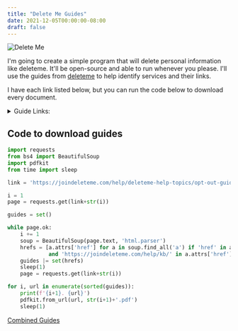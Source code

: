 ```yaml
---
title: "Delete Me Guides"
date: 2021-12-05T00:00:00-08:00
draft: false
---
```


![Delete Me](/photos/deleteme.webp)

I'm going to create a simple program that will delete personal information like deleteme. It'll be open-source and able to run whenever you please. I'll use the guides from [deleteme](https://joindeleteme.com/help/deleteme-help-topics/opt-out-guide/) to help identify services and their links.

I have each link listed below, but you can run the code below to download every document.

<details>

<summary>Guide Links:</summary>

1. https://joindeleteme.com/help/kb/how-to-national-do-not-call-registry/
2. https://joindeleteme.com/help/kb/how-to-remove-yourself-from-alc/
3. https://joindeleteme.com/help/kb/how-to-remove-yourself-from-allbiz/
4. https://joindeleteme.com/help/kb/how-to-remove-yourself-from-ancestry/
5. https://joindeleteme.com/help/kb/how-to-remove-yourself-from-arrestfacts/
6. https://joindeleteme.com/help/kb/how-to-remove-yourself-from-background-checks-com/
7. https://joindeleteme.com/help/kb/how-to-remove-yourself-from-california-notaries/
8. https://joindeleteme.com/help/kb/how-to-remove-yourself-from-checkpeople-com/
9. https://joindeleteme.com/help/kb/how-to-remove-yourself-from-clustrmaps/
10. https://joindeleteme.com/help/kb/how-to-remove-yourself-from-criminal-screen/
11. https://joindeleteme.com/help/kb/how-to-remove-yourself-from-criminal-watch-dog/
12. https://joindeleteme.com/help/kb/how-to-remove-yourself-from-criminalpages-com/
13. https://joindeleteme.com/help/kb/how-to-remove-yourself-from-criminalsearches-com/
14. https://joindeleteme.com/help/kb/how-to-remove-yourself-from-data-gemba/
15. https://joindeleteme.com/help/kb/how-to-remove-yourself-from-data-records/
16. https://joindeleteme.com/help/kb/how-to-remove-yourself-from-deathrecords-org/
17. https://joindeleteme.com/help/kb/how-to-remove-yourself-from-dentists-california/
18. https://joindeleteme.com/help/kb/how-to-remove-yourself-from-detective-unlimited/
19. https://joindeleteme.com/help/kb/how-to-remove-yourself-from-directmail-com/
20. https://joindeleteme.com/help/kb/how-to-remove-yourself-from-divorcerecords-org/
21. https://joindeleteme.com/help/kb/how-to-remove-yourself-from-dob-search/
22. https://joindeleteme.com/help/kb/how-to-remove-yourself-from-docusearch/
23. https://joindeleteme.com/help/kb/how-to-remove-yourself-from-easybackgrounds-com/
24. https://joindeleteme.com/help/kb/how-to-remove-yourself-from-email-411/
25. https://joindeleteme.com/help/kb/how-to-remove-yourself-from-email-finder/
26. https://joindeleteme.com/help/kb/how-to-remove-yourself-from-email-tracer/
27. https://joindeleteme.com/help/kb/how-to-remove-yourself-from-emerges/
28. https://joindeleteme.com/help/kb/how-to-remove-yourself-from-enformion/
29. https://joindeleteme.com/help/kb/how-to-remove-yourself-from-epsilon/
30. https://joindeleteme.com/help/kb/how-to-remove-yourself-from-equifax/
31. https://joindeleteme.com/help/kb/how-to-remove-yourself-from-everify/
32. https://joindeleteme.com/help/kb/how-to-remove-yourself-from-experian/
33. https://joindeleteme.com/help/kb/how-to-remove-yourself-from-family-tree-search/
34. https://joindeleteme.com/help/kb/how-to-remove-yourself-from-federal-data/
35. https://joindeleteme.com/help/kb/how-to-remove-yourself-from-fico/
36. https://joindeleteme.com/help/kb/how-to-remove-yourself-from-find-local-people/
37. https://joindeleteme.com/help/kb/how-to-remove-yourself-from-find-people-search/
38. https://joindeleteme.com/help/kb/how-to-remove-yourself-from-find-who-calls-you/
39. https://joindeleteme.com/help/kb/how-to-remove-yourself-from-firearms-california/
40. https://joindeleteme.com/help/kb/how-to-remove-yourself-from-florida-profile-pages/
41. https://joindeleteme.com/help/kb/how-to-remove-yourself-from-florida-residents-directory/
42. https://joindeleteme.com/help/kb/how-to-remove-yourself-from-free-background-check/
43. https://joindeleteme.com/help/kb/how-to-remove-yourself-from-free-cell-search/
44. https://joindeleteme.com/help/kb/how-to-remove-yourself-from-free-people-directory/
45. https://joindeleteme.com/help/kb/how-to-remove-yourself-from-free-public-profile/
46. https://joindeleteme.com/help/kb/how-to-remove-yourself-from-full-name-directory/
47. https://joindeleteme.com/help/kb/how-to-remove-yourself-from-genealogy-com/
48. https://joindeleteme.com/help/kb/how-to-remove-yourself-from-geni/
49. https://joindeleteme.com/help/kb/how-to-remove-yourself-from-gov-background-checks/
50. https://joindeleteme.com/help/kb/how-to-remove-yourself-from-gov-registry/
51. https://joindeleteme.com/help/kb/how-to-remove-yourself-from-government-registry/
52. https://joindeleteme.com/help/kb/how-to-remove-yourself-from-hauziz/
53. https://joindeleteme.com/help/kb/how-to-remove-yourself-from-hero-searches/
54. https://joindeleteme.com/help/kb/how-to-remove-yourself-from-homemetry/
55. https://joindeleteme.com/help/kb/how-to-remove-yourself-from-i-behavior/
56. https://joindeleteme.com/help/kb/how-to-remove-yourself-from-infopages/
57. https://joindeleteme.com/help/kb/how-to-remove-yourself-from-infopay/
58. https://joindeleteme.com/help/kb/how-to-remove-yourself-from-inforegistry/
59. https://joindeleteme.com/help/kb/how-to-remove-yourself-from-information-com/
60. https://joindeleteme.com/help/kb/how-to-remove-yourself-from-information-enterprises/
61. https://joindeleteme.com/help/kb/how-to-remove-yourself-from-inforver/
62. https://joindeleteme.com/help/kb/how-to-remove-yourself-from-innovis/
63. https://joindeleteme.com/help/kb/how-to-remove-yourself-from-instant-background-report/
64. https://joindeleteme.com/help/kb/how-to-remove-yourself-from-instant-people-finder/
65. https://joindeleteme.com/help/kb/how-to-remove-yourself-from-integrascan/
66. https://joindeleteme.com/help/kb/how-to-remove-yourself-from-integrity-aristotle/
67. https://joindeleteme.com/help/kb/how-to-remove-yourself-from-intel-registry/
68. https://joindeleteme.com/help/kb/how-to-remove-yourself-from-inteligator/
69. https://joindeleteme.com/help/kb/how-to-remove-yourself-from-intelius/
70. https://joindeleteme.com/help/kb/how-to-remove-yourself-from-intellicorp/
71. https://joindeleteme.com/help/kb/how-to-remove-yourself-from-iq-data/
72. https://joindeleteme.com/help/kb/how-to-remove-yourself-from-jail-alert/
73. https://joindeleteme.com/help/kb/how-to-remove-yourself-from-jailbase/
74. https://joindeleteme.com/help/kb/how-to-remove-yourself-from-kiwi-searches/
75. https://joindeleteme.com/help/kb/how-to-remove-yourself-from-lexis-nexis/
76. https://joindeleteme.com/help/kb/how-to-remove-yourself-from-liveramp/
77. https://joindeleteme.com/help/kb/how-to-remove-yourself-from-locate-family/
78. https://joindeleteme.com/help/kb/how-to-remove-yourself-from-locate-people/
79. https://joindeleteme.com/help/kb/how-to-remove-yourself-from-manta/
80. https://joindeleteme.com/help/kb/how-to-remove-yourself-from-marriage-records/
81. https://joindeleteme.com/help/kb/how-to-remove-yourself-from-mashpanel/
82. https://joindeleteme.com/help/kb/how-to-remove-yourself-from-melissa-data/
83. https://joindeleteme.com/help/kb/how-to-remove-yourself-from-michigan-resident-database/
84. https://joindeleteme.com/help/kb/how-to-remove-yourself-from-million-phone/
85. https://joindeleteme.com/help/kb/how-to-remove-yourself-from-mugshots-com/
86. https://joindeleteme.com/help/kb/how-to-remove-yourself-from-my-yellow-pages/
87. https://joindeleteme.com/help/kb/how-to-remove-yourself-from-mylife/
88. https://joindeleteme.com/help/kb/how-to-remove-yourself-from-national-database/
89. https://joindeleteme.com/help/kb/how-to-remove-yourself-from-neighbor-who/
90. https://joindeleteme.com/help/kb/how-to-remove-yourself-from-new-england-facts/
91. https://joindeleteme.com/help/kb/how-to-remove-yourself-from-north-carolina-resident-database/
92. https://joindeleteme.com/help/kb/how-to-remove-yourself-from-number-investigator/
93. https://joindeleteme.com/help/kb/how-to-remove-yourself-from-numberville/
94. https://joindeleteme.com/help/kb/how-to-remove-yourself-from-ohio-resident-database/
95. https://joindeleteme.com/help/kb/how-to-remove-yourself-from-ok-caller/
96. https://joindeleteme.com/help/kb/how-to-remove-yourself-from-oklahoma-voters/
97. https://joindeleteme.com/help/kb/how-to-remove-yourself-from-open-public-records/
98. https://joindeleteme.com/help/kb/how-to-remove-yourself-from-opt-out-prescreen/
99. https://joindeleteme.com/help/kb/how-to-remove-yourself-from-oracle/
100. https://joindeleteme.com/help/kb/how-to-remove-yourself-from-people-background-check/
101. https://joindeleteme.com/help/kb/how-to-remove-yourself-from-people-by-phone/
102. https://joindeleteme.com/help/kb/how-to-remove-yourself-from-people-find/
103. https://joindeleteme.com/help/kb/how-to-remove-yourself-from-people-finder-online/
104. https://joindeleteme.com/help/kb/how-to-remove-yourself-from-people-finder/
105. https://joindeleteme.com/help/kb/how-to-remove-yourself-from-people-search-expert/
106. https://joindeleteme.com/help/kb/how-to-remove-yourself-from-people-search-org/
107. https://joindeleteme.com/help/kb/how-to-remove-yourself-from-people-search-site/
108. https://joindeleteme.com/help/kb/how-to-remove-yourself-from-people-search/
109. https://joindeleteme.com/help/kb/how-to-remove-yourself-from-people-spy/
110. https://joindeleteme.com/help/kb/how-to-remove-yourself-from-people-us/
111. https://joindeleteme.com/help/kb/how-to-remove-yourself-from-people-verified/
112. https://joindeleteme.com/help/kb/how-to-remove-yourself-from-people-whiz/
113. https://joindeleteme.com/help/kb/how-to-remove-yourself-from-people-wise/
114. https://joindeleteme.com/help/kb/how-to-remove-yourself-from-people-yellowbook/
115. https://joindeleteme.com/help/kb/how-to-remove-yourself-from-people-yellowpages/
116. https://joindeleteme.com/help/kb/how-to-remove-yourself-from-peoples-check/
117. https://joindeleteme.com/help/kb/how-to-remove-yourself-from-phone-detective/
118. https://joindeleteme.com/help/kb/how-to-remove-yourself-from-phone-owner-us/
119. https://joindeleteme.com/help/kb/how-to-remove-yourself-from-phone-owner/
120. https://joindeleteme.com/help/kb/how-to-remove-yourself-from-phone-registry/
121. https://joindeleteme.com/help/kb/how-to-remove-yourself-from-phonebooks-com/
122. https://joindeleteme.com/help/kb/how-to-remove-yourself-from-pipl/
123. https://joindeleteme.com/help/kb/how-to-remove-yourself-from-private-number-checker/
124. https://joindeleteme.com/help/kb/how-to-remove-yourself-from-privaterecords/
125. https://joindeleteme.com/help/kb/how-to-remove-yourself-from-pub360/
126. https://joindeleteme.com/help/kb/how-to-remove-yourself-from-public-data-check/
127. https://joindeleteme.com/help/kb/how-to-remove-yourself-from-public-info-services/
128. https://joindeleteme.com/help/kb/how-to-remove-yourself-from-public-record-results/
129. https://joindeleteme.com/help/kb/how-to-remove-yourself-from-public-record-site/
130. https://joindeleteme.com/help/kb/how-to-remove-yourself-from-public-record-spy/
131. https://joindeleteme.com/help/kb/how-to-remove-yourself-from-public-records-directory/
132. https://joindeleteme.com/help/kb/how-to-remove-yourself-from-public-seek/
133. https://joindeleteme.com/help/kb/how-to-remove-yourself-from-publicrecords-onlinesearches-com/
134. https://joindeleteme.com/help/kb/how-to-remove-yourself-from-radaris/
135. https://joindeleteme.com/help/kb/how-to-remove-yourself-from-rapsheets-org/
136. https://joindeleteme.com/help/kb/how-to-remove-yourself-from-real-phone-lookup/
137. https://joindeleteme.com/help/kb/how-to-remove-yourself-from-records-authority/
138. https://joindeleteme.com/help/kb/how-to-remove-yourself-from-records-finder/
139. https://joindeleteme.com/help/kb/how-to-remove-yourself-from-rehold/
140. https://joindeleteme.com/help/kb/how-to-remove-yourself-from-reunion/
141. https://joindeleteme.com/help/kb/how-to-remove-yourself-from-reverse-genie/
142. https://joindeleteme.com/help/kb/how-to-remove-yourself-from-reverse-mobile/
143. https://joindeleteme.com/help/kb/how-to-remove-yourself-from-reverse-number-database/
144. https://joindeleteme.com/help/kb/how-to-remove-yourself-from-reverse-phone-check/
145. https://joindeleteme.com/help/kb/how-to-remove-yourself-from-reverse-records/
146. https://joindeleteme.com/help/kb/how-to-remove-yourself-from-rootsweb/
147. https://joindeleteme.com/help/kb/how-to-remove-yourself-from-sales-spider-media/
148. https://joindeleteme.com/help/kb/how-to-remove-yourself-from-secure-public-records/
149. https://joindeleteme.com/help/kb/how-to-remove-yourself-from-sentry-link/
150. https://joindeleteme.com/help/kb/how-to-remove-yourself-from-smart-background-checks/
151. https://joindeleteme.com/help/kb/how-to-remove-yourself-from-spoke/
152. https://joindeleteme.com/help/kb/how-to-remove-yourself-from-spy-dialer/
153. https://joindeleteme.com/help/kb/how-to-remove-yourself-from-spyfly/
154. https://joindeleteme.com/help/kb/how-to-remove-yourself-from-state-records/
155. https://joindeleteme.com/help/kb/how-to-remove-yourself-from-stud-or-dud/
156. https://joindeleteme.com/help/kb/how-to-remove-yourself-from-super-pages/
157. https://joindeleteme.com/help/kb/how-to-remove-yourself-from-telephone-directories/
158. https://joindeleteme.com/help/kb/how-to-remove-yourself-from-tenant-screening-usa/
159. https://joindeleteme.com/help/kb/how-to-remove-yourself-from-tenn-help/
160. https://joindeleteme.com/help/kb/how-to-remove-yourself-from-tower-data/
161. https://joindeleteme.com/help/kb/how-to-remove-yourself-from-transunion/
162. https://joindeleteme.com/help/kb/how-to-remove-yourself-from-true-caller/
163. https://joindeleteme.com/help/kb/how-to-remove-yourself-from-trusignal/
164. https://joindeleteme.com/help/kb/how-to-remove-yourself-from-trustoria/
165. https://joindeleteme.com/help/kb/how-to-remove-yourself-from-united-states-phone-book/
166. https://joindeleteme.com/help/kb/how-to-remove-yourself-from-us-phone-book/
167. https://joindeleteme.com/help/kb/how-to-remove-yourself-from-usa-background/
168. https://joindeleteme.com/help/kb/how-to-remove-yourself-from-usa-reverse-phone/
169. https://joindeleteme.com/help/kb/how-to-remove-yourself-from-uspeople-info/
170. https://joindeleteme.com/help/kb/how-to-remove-yourself-from-verify-them/
171. https://joindeleteme.com/help/kb/how-to-remove-yourself-from-verispy/
172. https://joindeleteme.com/help/kb/how-to-remove-yourself-from-veromi/
173. https://joindeleteme.com/help/kb/how-to-remove-yourself-from-visual-who/
174. https://joindeleteme.com/help/kb/how-to-remove-yourself-from-voter-lists/
175. https://joindeleteme.com/help/kb/how-to-remove-yourself-from-voter-records/
176. https://joindeleteme.com/help/kb/how-to-remove-yourself-from-web-investigator/
177. https://joindeleteme.com/help/kb/how-to-remove-yourself-from-webstigate/
178. https://joindeleteme.com/help/kb/how-to-remove-yourself-from-whitepages-plus/
179. https://joindeleteme.com/help/kb/how-to-remove-yourself-from-whitepagizle/
180. https://joindeleteme.com/help/kb/how-to-remove-yourself-from-zoominfo/
181. https://joindeleteme.com/help/kb/how-to-remove-yourself-instant-data-tower-data/
182. https://joindeleteme.com/help/kb/how-to-remove-yourself-true-rep/
183. https://joindeleteme.com/help/kb/remove-yourself-from-number-2-name/

</details>

## Code to download guides

```python
import requests
from bs4 import BeautifulSoup
import pdfkit
from time import sleep

link = 'https://joindeleteme.com/help/deleteme-help-topics/opt-out-guide/page/'

i = 1
page = requests.get(link+str(i))

guides = set()

while page.ok:
    i += 1
    soup = BeautifulSoup(page.text, 'html.parser')
    hrefs = [a.attrs['href'] for a in soup.find_all('a') if 'href' in a.attrs \
             and 'https://joindeleteme.com/help/kb/' in a.attrs['href']]
    guides |= set(hrefs)
    sleep(1)
    page = requests.get(link+str(i))

for i, url in enumerate(sorted(guides)):
    print(f'{i+1}. {url}')
    pdfkit.from_url(url, str(i+1)+'.pdf')
    sleep(1)
```

[Combined Guides](data/deleteme.pdf)
